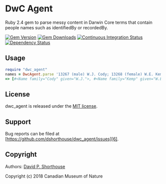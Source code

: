 DwC Agent
=========

Ruby 2.4 gem to parse messy content in Darwin Core terms that contain people names such as identifiedBy or recordedBy.

[![Gem Version][1]][2]
[![Gem Downloads][10]][11]
[![Continuous Integration Status][3]][4]
[![Dependency Status][8]][9]

Usage
-----

```ruby
require "dwc_agent"
names = DwcAgent.parse '13267 (male) W.J. Cody; 13268 (female) W.E. Kemp'
=> [#<Name family="Cody" given="W.J.">, #<Name family="Kemp" given="W.E.">]
```

License
-------

dwc_agent is released under the [MIT license][5].

Support
-------

Bug reports can be filed at [https://github.com/dshorthouse/dwc_agent/issues][6].

Copyright
---------

Authors: [David P. Shorthouse][7]

Copyright (c) 2018 Canadian Museum of Nature

[1]: https://badge.fury.io/rb/dwc_agent.svg
[2]: http://badge.fury.io/rb/dwc_agent
[3]: https://secure.travis-ci.org/dshorthouse/dwc_agent.svg
[4]: http://travis-ci.org/dshorthouse/dwc_agent
[5]: http://www.opensource.org/licenses/MIT
[6]: https://github.com/dshorthouse/dwc_agent/issues
[7]: https://github.com/dshorthouse
[8]: https://gemnasium.com/dshorthouse/dwc_agent.svg
[9]: https://gemnasium.com/dshorthouse/dwc_agent
[10]: https://img.shields.io/gem/dt/dwc_agent.svg
[11]: https://rubygems.org/gems/dwc_agent
